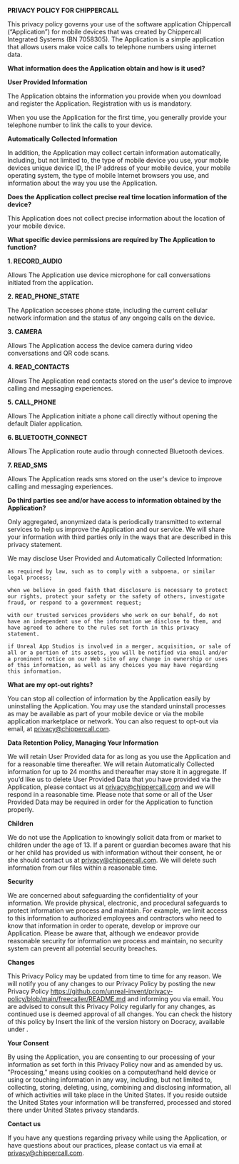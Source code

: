 **PRIVACY POLICY FOR CHIPPERCALL**

 

This privacy policy governs your use of the software application Chippercall (“Application”) for mobile devices that was created by Chippercall Integrated Systems (BN 7058305). The Application is a simple application that allows users make voice calls to telephone numbers using internet data.
 
 
 
**What information does the Application obtain and how is it used?**



**User Provided Information**

The Application obtains the information you provide when you download and register the Application. Registration with us is mandatory.

 

When you use the Application for the first time, you generally provide your telephone number to link the calls to your device.



**Automatically Collected Information** 

 

In addition, the Application may collect certain information automatically, including, but not limited to, the type of mobile device you use, your mobile devices unique device ID, the IP address of your mobile device, your mobile operating system, the type of mobile Internet browsers you use, and information about the way you use the Application. 

 
 
**Does the Application collect precise real time location information of the device?**

 

This Application does not collect precise information about the location of your mobile device.



**What specific device permissions are required by The Application to function?**


**1. RECORD_AUDIO**

 
Allows The Application use device microphone for call conversations initiated from the application.



**2. READ_PHONE_STATE**


The Application accesses phone state, including the current cellular network information and the status of any ongoing calls on the device.



**3. CAMERA**

 
Allows The Application access the device camera during video conversations and QR code scans.



**4. READ_CONTACTS**

 
Allows The Application read contacts stored on the user's device to improve calling and messaging experiences.



**5. CALL_PHONE**

 
Allows The Application initiate a phone call directly without opening the default Dialer application.



**6. BLUETOOTH_CONNECT**

 
Allows The Application route audio through connected Bluetooth devices.



**7. READ_SMS**

 
Allows The Application reads sms stored on the user's device to improve calling and messaging experiences.




**Do third parties see and/or have access to information obtained by the Application?**

 

Only aggregated, anonymized data is periodically transmitted to external services to help us improve the Application and our service. We will share your information with third parties only in the ways that are described in this privacy statement.

We may disclose User Provided and Automatically Collected Information:

    as required by law, such as to comply with a subpoena, or similar legal process;

    when we believe in good faith that disclosure is necessary to protect our rights, protect your safety or the safety of others, investigate fraud, or respond to a government request;

    with our trusted services providers who work on our behalf, do not have an independent use of the information we disclose to them, and have agreed to adhere to the rules set forth in this privacy statement.

    if Unreal App Studios is involved in a merger, acquisition, or sale of all or a portion of its assets, you will be notified via email and/or a prominent notice on our Web site of any change in ownership or uses of this information, as well as any choices you may have regarding this information.

 

 
**What are my opt-out rights?**

 

You can stop all collection of information by the Application easily by uninstalling the Application. You may use the standard uninstall processes as may be available as part of your mobile device or via the mobile application marketplace or network. You can also request to opt-out via email, at privacy@chippercall.com.

 
**Data Retention Policy, Managing Your Information**

We will retain User Provided data for as long as you use the Application and for a reasonable time thereafter. We will retain Automatically Collected information for up to 24 months and thereafter may store it in aggregate. If you’d like us to delete User Provided Data that you have provided via the Application, please contact us at privacy@chippercall.com and we will respond in a reasonable time. Please note that some or all of the User Provided Data may be required in order for the Application to function properly.

 
**Children**

 

We do not use the Application to knowingly solicit data from or market to children under the age of 13. If a parent or guardian becomes aware that his or her child has provided us with information without their consent, he or she should contact us at privacy@chippercall.com. We will delete such information from our files within a reasonable time.
 
**Security**

 

We are concerned about safeguarding the confidentiality of your information. We provide physical, electronic, and procedural safeguards to protect information we process and maintain. For example, we limit access to this information to authorized employees and contractors who need to know that information in order to operate, develop or improve our Application. Please be aware that, although we endeavor provide reasonable security for information we process and maintain, no security system can prevent all potential security breaches.

 
**Changes**

This Privacy Policy may be updated from time to time for any reason. We will notify you of any changes to our Privacy Policy by posting the new Privacy Policy https://github.com/unreal-invent/privacy-policy/blob/main/freecaller/README.md and informing you via email. You are advised to consult this Privacy Policy regularly for any changes, as continued use is deemed approval of all changes. You can check the history of this policy by Insert the link of the version history on Docracy, available under .

 
**Your Consent**

By using the Application, you are consenting to our processing of your information as set forth in this Privacy Policy now and as amended by us. "Processing,” means using cookies on a computer/hand held device or using or touching information in any way, including, but not limited to, collecting, storing, deleting, using, combining and disclosing information, all of which activities will take place in the United States. If you reside outside the United States your information will be transferred, processed and stored there under United States privacy standards. 

 
**Contact us**

If you have any questions regarding privacy while using the Application, or have questions about our practices, please contact us via email at privacy@chippercall.com.
